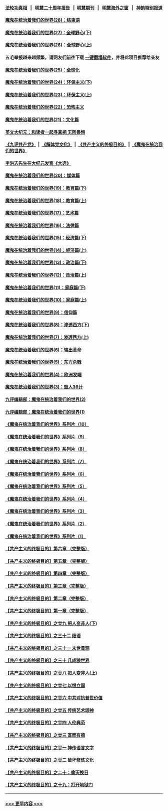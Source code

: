 #### [法轮功真相](https://github.com/gfw-breaker/truth/blob/master/README.md?t=0) &nbsp;&nbsp;|&nbsp;&nbsp; [明慧二十周年报告](https://github.com/gfw-breaker/mh-reports/blob/master/README.md?t=0) &nbsp;&nbsp;|&nbsp;&nbsp;[明慧期刊](https://github.com/gfw-breaker/mh-qikan) &nbsp;&nbsp;|&nbsp;&nbsp; [明慧海外之窗](https://github.com/gfw-breaker/mh-news/blob/master/README.md?t=0) &nbsp;&nbsp;|&nbsp;&nbsp; [神韵特别报道](https://github.com/gfw-breaker/mh-news/blob/master/shenyun.md?t=0)
#### [魔鬼在统治着我们的世界(28)：结束语](../pages/nsc422/n10936246.md?t=06230551) 
#### [魔鬼在统治着我们的世界(27)：全球野心(下)](../pages/nsc422/n10928319.md?t=06230551) 
#### [魔鬼在统治着我们的世界(26)：全球野心(上)](../pages/nsc422/n10900318.md?t=06230551) 
#### 五毛举报越来越频繁，请网友们前往下载 [一键翻墙软件](https://github.com/gfw-breaker/ssr-accounts)，并将此项目推荐给亲友
#### [魔鬼在统治着我们的世界(25)：全球化](../pages/nsc422/n10788205.md?t=06230551) 
#### [魔鬼在统治着我们的世界(24)：环保主义(下)](../pages/nsc422/n10695307.md?t=06230551) 
#### [魔鬼在统治着我们的世界(23)：环保主义(上)](../pages/nsc422/n10688613.md?t=06230551) 
#### [魔鬼在统治着我们的世界(22)：恐怖主义](../pages/nsc422/n10614727.md?t=06230551) 
#### [魔鬼在统治着我们的世界(21)：文化篇](../pages/nsc422/n10597706.md?t=06230551) 
#### [英文大纪元：和读者一起寻真相 无所畏惧](../pages/nsc422/n12542027.md?t=06230551) 
#### [《九评共产党》](https://github.com/begood0513/9ping.md/blob/master/README.md) &nbsp;|&nbsp; [《解体党文化》](../../../../jtdwh.md/blob/master/README.md)  &nbsp;|&nbsp; [《共产主义的终极目的》](../../../../gczydzjmd.md/blob/master/README.md) &nbsp;|&nbsp; [《魔鬼在统治我们的世界》](../../../../mgztzwmdsj.md/blob/master/README.md) 
#### [李洪志先生在大纪元发表《大选》](../pages/nsc422/n12534746.md?t=06230551) 
#### [魔鬼在统治着我们的世界(20)：媒体篇](../pages/nsc422/n10586579.md?t=06230551) 
#### [魔鬼在统治着我们的世界(19)：教育篇(下)](../pages/nsc422/n10564808.md?t=06230551) 
#### [魔鬼在统治着我们的世界(18)：教育篇(上)](../pages/nsc422/n10526970.md?t=06230551) 
#### [魔鬼在统治着我们的世界(17)：艺术篇](../pages/nsc422/n10499093.md?t=06230551) 
#### [魔鬼在统治着我们的世界(16)：法律篇](../pages/nsc422/n10485969.md?t=06230551) 
#### [魔鬼在统治着我们的世界(15)：经济篇(下)](../pages/nsc422/n10469975.md?t=06230551) 
#### [魔鬼在统治着我们的世界(14)：经济篇(上)](../pages/nsc422/n10457370.md?t=06230551) 
#### [魔鬼在统治着我们的世界(13)：政治篇(下)](../pages/nsc422/n10448270.md?t=06230551) 
#### [魔鬼在统治着我们的世界(12)：政治篇(上)](../pages/nsc422/n10444576.md?t=06230551) 
#### [魔鬼在统治着我们的世界(11)：家庭篇(下)](../pages/nsc422/n10440961.md?t=06230551) 
#### [魔鬼在统治着我们的世界(10)：家庭篇(上)](../pages/nsc422/n10435448.md?t=06230551) 
#### [魔鬼在统治着我们的世界(9)：信仰篇](../pages/nsc422/n10432159.md?t=06230551) 
#### [魔鬼在统治着我们的世界(8)：渗透西方(下)](../pages/nsc422/n10429603.md?t=06230551) 
#### [魔鬼在统治着我们的世界(7)：渗透西方(上)](../pages/nsc422/n10426013.md?t=06230551) 
#### [魔鬼在统治着我们的世界(6)：输出革命](../pages/nsc422/n10421536.md?t=06230551) 
#### [魔鬼在统治着我们的世界(5)：东方杀戮](../pages/nsc422/n10417707.md?t=06230551) 
#### [魔鬼在统治着我们的世界(4)：欧洲发端](../pages/nsc422/n10414890.md?t=06230551) 
#### [魔鬼在统治着我们的世界(3)：毁人36计](../pages/nsc422/n10411583.md?t=06230551) 
#### [九评编辑部：魔鬼在统治着我们的世界(2)](../pages/nsc422/n10410036.md?t=06230551) 
#### [九评编辑部：魔鬼在统治着我们的世界(1)](../pages/nsc422/n10406825.md?t=06230551) 
#### [《魔鬼在统治着我们的世界》系列片（10）](../pages/nsc422/n12292670.md?t=06230551) 
#### [《魔鬼在统治着我们的世界》系列片（9）](../pages/nsc422/n12290859.md?t=06230551) 
#### [《魔鬼在统治着我们的世界》系列片（8）](../pages/nsc422/n12287445.md?t=06230551) 
#### [《魔鬼在统治着我们的世界》系列片（7）](../pages/nsc422/n12283425.md?t=06230551) 
#### [《魔鬼在统治着我们的世界》系列片（6）](../pages/nsc422/n12282314.md?t=06230551) 
#### [《魔鬼在统治着我们的世界》系列片（5）](../pages/nsc422/n12281419.md?t=06230551) 
#### [《魔鬼在统治着我们的世界》系列片（4）](../pages/nsc422/n12274024.md?t=06230551) 
#### [《魔鬼在统治着我们的世界》系列片（3）](../pages/nsc422/n12271322.md?t=06230551) 
#### [《魔鬼在统治着我们的世界》系列片（2）](../pages/nsc422/n12269049.md?t=06230551) 
#### [《魔鬼在统治着我们的世界》系列片（1）](../pages/nsc422/n12267575.md?t=06230551) 
#### [【共产主义的终极目的】第六章 （完整版）](../pages/nsc422/n11428913.md?t=06230551) 
#### [【共产主义的终极目的】第五章 （完整版）](../pages/nsc422/n11428912.md?t=06230551) 
#### [【共产主义的终极目的】第四章 （完整版）](../pages/nsc422/n11428907.md?t=06230551) 
#### [【共产主义的终极目的】第三章（完整版）](../pages/nsc422/n11428848.md?t=06230551) 
#### [【共产主义的终极目的】第二章（完整版）](../pages/nsc422/n11428831.md?t=06230551) 
#### [【共产主义的终极目的】第一章（完整版）](../pages/nsc422/n11417651.md?t=06230551) 
#### [【共产主义的终极目的】之廿九 把人变非人(下)](../pages/nsc422/n11344140.md?t=06230551) 
#### [【共产主义的终极目的】之三十二 结语](../pages/nsc422/n11360535.md?t=06230551) 
#### [【共产主义的终极目的】之三十一 末世景观](../pages/nsc422/n11351129.md?t=06230551) 
#### [【共产主义的终极目的】之三十 几成狼世界](../pages/nsc422/n11348280.md?t=06230551) 
#### [【共产主义的终极目的】之廿八 把人变非人(上)](../pages/nsc422/n11340492.md?t=06230551) 
#### [【共产主义的终极目的】之廿七 以恨立国](../pages/nsc422/n11336944.md?t=06230551) 
#### [【共产主义的终极目的】之廿六 中共对抗普世价值](../pages/nsc422/n11324785.md?t=06230551) 
#### [【共产主义的终极目的】之廿五 传统艺术颂神](../pages/nsc422/n11296396.md?t=06230551) 
#### [【共产主义的终极目的】之廿四 人伦典范](../pages/nsc422/n11296397.md?t=06230551) 
#### [【共产主义的终极目的】之廿三 富而有德](../pages/nsc422/n11283598.md?t=06230551) 
#### [【共产主义的终极目的】之廿一 神传语言文字](../pages/nsc422/n11263265.md?t=06230551) 
#### [【共产主义的终极目的】之廿二 破坏修炼文化](../pages/nsc422/n11245728.md?t=06230551) 
#### [【共产主义的终极目的】之二十：偷天换日](../pages/nsc422/n11238846.md?t=06230551) 
#### [【共产主义的终极目的】之十九：打开地狱门](../pages/nsc422/n11206376.md?t=06230551) 

----
#### [ >>> 更早内容 <<< ](../indexes/nsc422-earlier.md)
